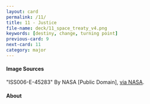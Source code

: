 ```yaml
---
layout: card
permalink: /11/
title: 11 - Justice
file-name: deck/11_space_treaty_v4.png
keywords: [destiny, change, turning point]
previous-card: 9
next-card: 11
category: major
---
```


#### Image Sources
"ISS006-E-45283" By NASA [Public Domain], [via NASA](https://spaceflight.nasa.gov/gallery/images/station/crew-6/html/iss006e45283.html).

#### About
